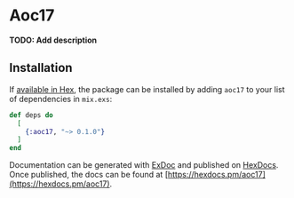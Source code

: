 # Aoc17

**TODO: Add description**

## Installation

If [available in Hex](https://hex.pm/docs/publish), the package can be installed
by adding `aoc17` to your list of dependencies in `mix.exs`:

```elixir
def deps do
  [
    {:aoc17, "~> 0.1.0"}
  ]
end
```

Documentation can be generated with [ExDoc](https://github.com/elixir-lang/ex_doc)
and published on [HexDocs](https://hexdocs.pm). Once published, the docs can
be found at [https://hexdocs.pm/aoc17](https://hexdocs.pm/aoc17).

